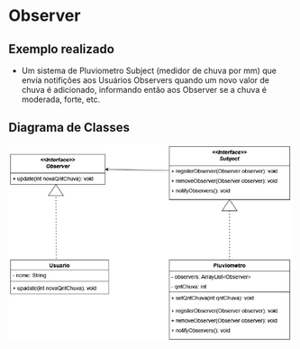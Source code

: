 # Observer

## Exemplo realizado
- Um sistema de Pluviometro Subject (medidor de chuva por mm) que envia notifições aos Usuários Observers quando um novo valor de chuva é adicionado, informando então aos Observer se a chuva é moderada, forte, etc.

## Diagrama de Classes
![UML Observer](https://github.com/SoSoJigsaw/bertoti/blob/main/DesignPattern/Observer/UML/Observer.jpg)
